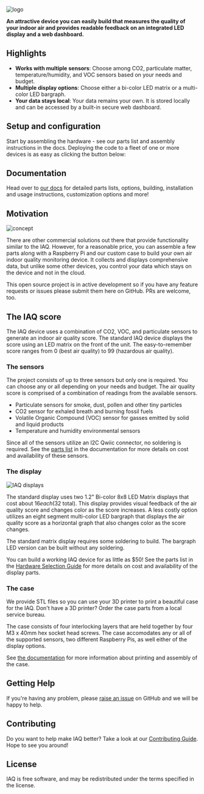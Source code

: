 ![logo](https://raw.githubusercontent.com/balena-io-playground/balena-iaq/master/docs/images/balenair-logo.png)

**An attractive device you can easily build that measures the quality of your indoor air and provides readable feedback on an integrated LED display and a web dashboard.**

## Highlights

- **Works with multiple sensors**: Choose among CO2, particulate matter, temperature/humidity, and VOC sensors based on your needs and budget.
- **Multiple display options**: Choose either a bi-color LED matrix or a multi-color LED bargraph.
- **Your data stays local**: Your data remains your own. It is stored locally and can be accessed by a built-in secure web dashboard.

## Setup and configuration

Start by assembling the hardware - see our parts list and assembly instructions in the docs. Deploying the code to a fleet of one or more devices is as easy as clicking the button below:


## Documentation

Head over to [our docs](https://github.com/balena-io-playground/balena-iaq/tree/master/docs) for detailed parts lists, options, building, installation and usage instructions, customization options and more!

## Motivation

![concept](https://raw.githubusercontent.com/balenalabs/balena-iaq/master/docs/images/iaq-device-montage.png)

There are other commercial solutions out there that provide functionality similar to the IAQ. However, for a reasonable price, you can assemble a few parts along with a Raspberry Pi and our custom case to build your own air indoor quality monitoring device. It collects and displays comprehensive data, but unlike some other devices, you control your data which stays on the device and not in the cloud.

This open source project is in active development so if you have any feature requests or issues please submit them here on GitHub. PRs are welcome, too.

## The IAQ score
The IAQ device uses a combination of CO2, VOC, and particulate sensors to generate an indoor air quality score.  The standard IAQ device displays the score using an LED matrix on the front of the unit. The easy-to-remember score ranges from 0 (best air quality) to 99 (hazardous air quality).

### The sensors
The project consists of up to three sensors but only one is required. You can choose any or all depending on your needs and budget. The air quality score is comprised of a combination of readings from the available sensors. 

- Particulate sensors for smoke, dust, pollen and other tiny particles
- CO2 sensor for exhaled breath and burning fossil fuels
- Volatile Organic Compound (VOC) sensor for gasses emitted by solid and liquid products
- Temperature and humidity environmental sensors

Since all of the sensors utilize an I2C Qwiic connector, no soldering is required. See the [parts list](https://github.com/balena-io-playground/balena-iaq/blob/master/docs/01-hardware-selection.md#choosing-your-sensors) in the documentation for more details on cost and availability of these sensors.

### The display

![IAQ displays](https://github.com/balena-io-playground/balena-iaq/blob/master/docs/images/displays.png)

The standard display uses two 1.2" Bi-color 8x8 LED Matrix displays that cost about $16 each ($32 total). This display provides visual feedback of the air quality score and changes color as the score increases. A less costly option utilizes an eight segment multi-color LED bargraph that displays the air quality score as a horizontal graph that also changes color as the score changes. 

The standard matrix display requires some soldering to build. The bargraph LED version can be built without any soldering.

You can build a working IAQ device for as little as $50! See the parts list in the [Hardware Selection Guide](https://github.com/balena-io-playground/balena-iaq/blob/master/docs/01-hardware-selection.md) for more details on cost and availability of the display parts.

### The case

We provide STL files so you can use your 3D printer to print a beautiful case for the IAQ. Don't have a 3D printer? Order the case parts from a local service bureau.

The case consists of four interlocking layers that are held together by four M3 x 40mm hex socket head screws. The case accomodates any or all of the supported sensors, two different Raspberry Pis, as well either of the display options.

See [the documentation](https://github.com/balena-io-playground/balena-iaq/blob/master/docs/05-case-printing-and-assembly.md) for more information about printing and assembly of the case.


## Getting Help

If you're having any problem, please [raise an issue](https://github.com/balena-io-playground/balena-iaq/issues/new) on GitHub and we will be happy to help.

## Contributing

Do you want to help make IAQ better? Take a look at our [Contributing Guide](https://sound.balenalabs.io/contributing). Hope to see you around!

## License

IAQ is free software, and may be redistributed under the terms specified in the license.

